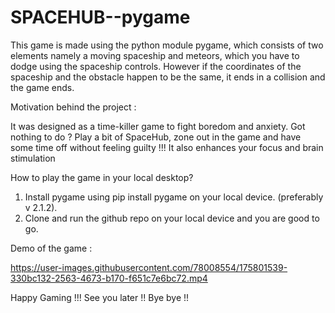 # SPACEHUB--pygame

This game is made using the python module pygame, which consists of two elements namely a moving spaceship and meteors, which you have to dodge using the spaceship controls. 
However if the coordinates of the spaceship and the obstacle happen to be the same, it ends in a collision and the game ends. 

Motivation behind the project :

It was designed as a time-killer game to fight boredom and anxiety. Got nothing to do ? Play a bit of SpaceHub, zone out in the game and have some time off without feeling
guilty !!!
It also enhances your focus and brain stimulation

How to  play the game in your local desktop?

1. Install pygame using pip install pygame on your local device. (preferably v 2.1.2).
2. Clone and run the github repo on your local device and you are good to go.

Demo of the game :




https://user-images.githubusercontent.com/78008554/175801539-330bc132-2563-4673-b170-f651c7e6bc72.mp4


Happy Gaming !!! See you later !! Bye bye !!
